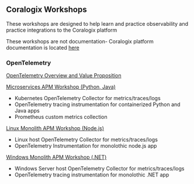 ## Coralogix Workshops

These workshops are designed to help learn and practice observability and practice integrations to the Coralogix platform

These workshops are not documentation- Coralogix platform documentation is located [here](https://coralogix.com/docs/)

### OpenTelemetry  

[OpenTelemetry Overview and Value Proposition  ](otel/about-opentelemetry.md)  

[Microservices APM Workshop (Python, Java)](otel/microservices-workshop/index.md)  
- Kubernetes OpenTelemetry Collector for metrics/traces/logs  
- OpenTelemetry tracing instrumentation for containerized Python and Java apps  
- Prometheus custom metrics collection  

[Linux Monolith APM Workshop (Node.js)](otel/monolith-workshop/index.md)
- Linux host OpenTelemetry Collector for metrics/traces/logs  
- OpenTelemetry Instrumentation for monolothic node.js app  

[Windows Monolith APM Workshop (.NET)](otel/dotnet-windows/index.md)
- Windows Server host OpenTelemetry Collector for metrics/traces/logs  
- OpenTelemetry tracing instrumentation for monolothic .NET app    